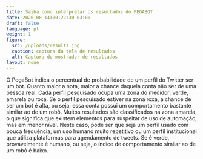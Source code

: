 ```yaml
---
title: Saiba como interpretar os resultados do PEGABOT
date: 2020-08-14T00:22:30-03:00
draft: false
language: pt
weight: 1
figure:
  src: /uploads/results.jpg
  caption: captura da tela de resultados
  alt: Captura do mostrador de resultados
layout: none
---
```

O PegaBot indica o percentual de probabilidade de um perfil do Twitter ser um bot. Quanto maior a nota, maior a chance daquela conta não ser de uma pessoa real. Cada perfil pesquisado ocupa uma zona do medidor: verde, amarela ou roxa. Se o perfil pesquisado estiver na zona roxa, a chance de ser um bot é alta, ou seja, essa conta possui um comportamento bastante similar ao de um robô. Muitos resultados são classificados na zona amarela, o que significa que existem elementos para suspeitar de uso de automação, mas em menor nível. Neste caso, pode ser que seja um perfil usado com pouca frequência, um uso humano muito repetitivo ou um perfil institucional que utiliza plataformas para agendamento de tweets. Se é verde, provavelmente é humano, ou seja, o índice de comportamento similar ao de um robô é baixo.
